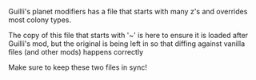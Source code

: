 Guilli's planet modifiers has a file that starts with many z's and overrides most colony types.

The copy of this file that starts with '~' is here to ensure it is loaded after Guilli's mod,
but the original is being left in so that diffing against vanilla files (and other mods) 
happens correctly

Make sure to keep these two files in sync!
